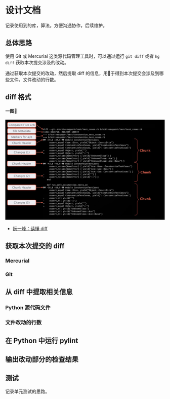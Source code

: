 # 设计文档

记录使用到的库，算法。方便沟通协作，后续维护。

## 总体思路

使用 Git 或 Mercurial 这类源代码管理工具时，可以通过运行 `git diff` 或者  `hg diff` 获取本次提交涉及的改动。

通过获取本次提交的改动，然后提取 diff 的信息，用于得到本次提交会涉及到哪些文件，文件改动的行数。

## diff 格式

#### 一图

![](./diff.jpg)
- [阮一峰：读懂 diff](http://www.ruanyifeng.com/blog/2012/08/how_to_read_diff.html)

## 获取本次提交的 diff

### Mercurial

### Git

## 从 diff 中提取相关信息

### Python 源代码文件

### 文件改动的行数

## 在 Python 中运行 pylint

## 输出改动部分的检查结果

## 测试

记录单元测试的思路。